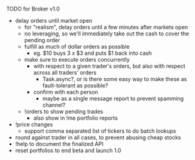 TODO for Broker v1.0
- delay orders until market open
  - for "realism", delay orders until a few minutes after markets open
  - no leveraging, so we'll immediately take out the cash to cover the pending order
  - fulfill as much of dollar orders as possible
    - eg. $10 buys 3 x $3 and puts $1 back into cash
  - make sure to execute orders concurrently
    - with respect to a given trader's orders, but also with respect across all traders' orders
      - Task.async?, or is there some easy way to make these as fault-tolerant as possible?
    - confirm with each person
      - maybe as a single message report to prevent spamming channel?
  - !orders to show pending trades
    - also show in !me portfolio reports
- !price changes
  - support comma separated list of tickers to do batch lookups
- round against trader in all cases, to prevent abusing cheap stocks
- !help to document the finalized API
- reset portfolios to end beta and launch 1.0
